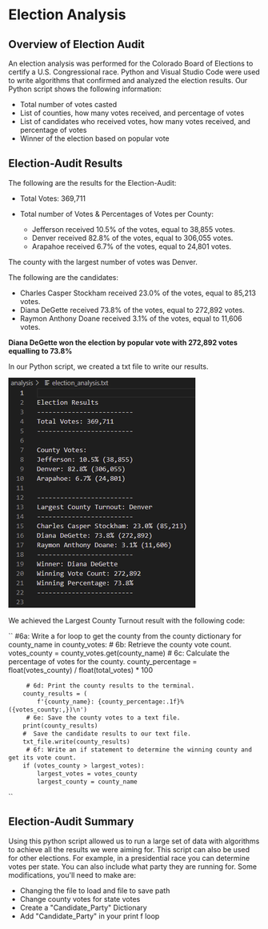 # Election Analysis 
## Overview of Election Audit
An election analysis was performed for the Colorado Board of Elections to certify a U.S. Congressional race. Python and Visual Studio Code were used to write algorithms that confirmed and analyzed the election results. Our Python script shows the following information:
- Total number of votes casted
- List of counties, how many votes received, and percentage of votes
- List of candidates who received votes, how many votes received, and percentage of votes
- Winner of the election based on popular vote
## Election-Audit Results
The following are the results for the Election-Audit:
- Total Votes: 369,711
- Total number of Votes & Percentages of Votes per County:

  - Jefferson received 10.5% of the votes, equal to 38,855 votes.
  - Denver received 82.8% of the votes, equal to 306,055 votes.
  - Arapahoe received 6.7% of the votes, equal to 24,801 votes.

The county with the largest number of votes was Denver.

The following are the candidates:

  - Charles Casper Stockham received 23.0% of the votes, equal to 85,213 votes.
  - Diana DeGette received 73.8% of the votes, equal to 272,892 votes.
  - Raymon Anthony Doane received 3.1% of the votes, equal to 11,606 votes.

**Diana DeGette won the election by popular vote with 272,892 votes equalling to 73.8%**

In our Python script, we created a txt file to write our results. 

![election_analysistxfile](election_analysistxfile.png)

We achieved the Largest County Turnout result with the following code:

`` 
    #6a: Write a for loop to get the county from the county dictionary
    for county_name in county_votes:
        # 6b: Retrieve the county vote count.
        votes_county = county_votes.get(county_name)
        # 6c: Calculate the percentage of votes for the county.
        county_percentage = float(votes_county) / float(total_votes) * 100

         # 6d: Print the county results to the terminal.
        county_results = (
            f'{county_name}: {county_percentage:.1f}% ({votes_county:,})\n')
         # 6e: Save the county votes to a text file.
        print(county_results)
        #  Save the candidate results to our text file.
        txt_file.write(county_results)
         # 6f: Write an if statement to determine the winning county and get its vote count.
        if (votes_county > largest_votes): 
            largest_votes = votes_county
            largest_county = county_name
``

## Election-Audit Summary
Using this python script allowed us to run a large set of data with algorithms to achieve all the results we were aiming for. This script can also be used for other elections. For example, in a presidential race you can determine votes per state. You can also include what party they are running for. Some modifications, you'll need to make are:
- Changing the file to load and file to save path
- Change county votes for state votes
- Create a "Candidate_Party" Dictionary
- Add "Candidate_Party" in your print f loop
